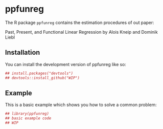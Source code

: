 
# ppfunreg

<!-- badges: start -->
<!-- badges: end -->

The R package `ppfunreg` contains the estimation procedures of out paper: 

Past, Present, and Functional Linear Regression
by Alois Kneip and Dominik Liebl

## Installation

You can install the development version of ppfunreg like so:

``` r
## install.packages("devtools")
## devtools::install_github("WIP")
```

## Example

This is a basic example which shows you how to solve a common problem:

``` r
## library(ppfunreg)
## basic example code
## WIP
```

